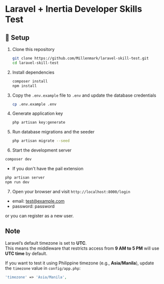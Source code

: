 # Laravel + Inertia Developer Skills Test

## 🚀 Setup

1. Clone this repository
    ```bash
    git clone https://github.com/Millenmark/laravel-skill-test.git
    cd laravel-skill-test
    ```
2. Install dependencies
    ```bash
    composer install
    npm install
    ```
3. Copy the `.env.example` file to `.env` and update the database credentials
    ```bash
    cp .env.example .env
    ```
4. Generate application key
    ```bash
    php artisan key:generate
    ```
5. Run database migrations and the seeder

    ```bash
    php artisan migrate --seed
    ```

6. Start the development server

```bash
composer dev
```

- If you don't have the pail extension

```bash
php artisan server
npm run dev
```

7. Open your browser and visit `http://localhost:8000/login`

- email: test@example.com
- password: password

or you can register as a new user.

## Note

Laravel’s default timezone is set to **UTC**.  
This means the middleware that restricts access from **9 AM to 5 PM** will use **UTC time** by default.

If you want to test it using Philippine timezone (e.g., **Asia/Manila**), update the `timezone` value in `config/app.php`:

```php
'timezone' => 'Asia/Manila',
```
